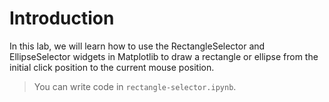 # Introduction

In this lab, we will learn how to use the RectangleSelector and EllipseSelector widgets in Matplotlib to draw a rectangle or ellipse from the initial click position to the current mouse position.

> You can write code in `rectangle-selector.ipynb`.
